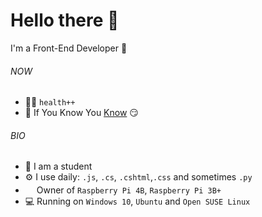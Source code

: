 # Hello there 👋

I'm a Front-End Developer 👀

###### NOW

- 🏋️‍♂️ `health++`
- 🍑 If You Know You [Know](https://www.youtube.com/watch?v=xvFZjo5PgG0) 😏

###### BIO

- 🏫 I am a student
- ⚙️ I use daily: `.js`, `.cs`, `.cshtml`,`.css` and sometimes `.py`
- <img src="https://www.raspberrypi.org/app/uploads/2018/03/RPi-Logo-Reg-SCREEN.png" width="14" height="18"> Owner of `Raspberry Pi 4B`, `Raspberry Pi 3B+`
- 💻 Running on  `Windows 10`, `Ubuntu` and `Open SUSE Linux`
